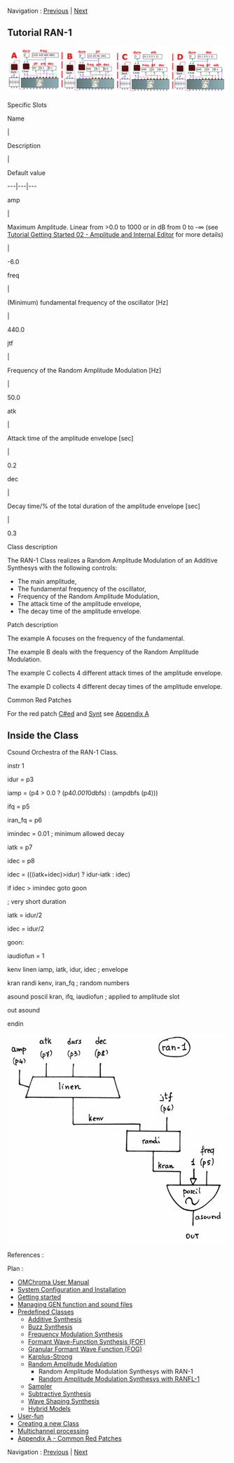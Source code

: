 
Navigation : [Previous](07-Random_Amplitude_Modulation "page
précédente\(Random Amplitude Modulation\)") | [Next](02-ranfl-1
"Next\(Random Amplitude Modulation Synthesys with RANFL-1\)")

## Tutorial RAN-1

[![](../res/ran-1_1.png)](../res/ran-1.png "Cliquez pour agrandir")

Specific Slots

Name

|

Description

|

Default value  
  
---|---|---  
  
amp

|

Maximum Amplitude. Linear from >0.0 to 1000 or in dB from 0 to -∞ (see
[Tutorial Getting Started 02 - Amplitude and Internal
Editor](03-Amplitude_and_internal_editor) for more details)

|

-6.0  
  
freq

|

(Minimum) fundamental frequency of the oscillator [Hz]

|

440.0  
  
jtf

|

Frequency of the Random Amplitude Modulation [Hz]

|

50.0  
  
atk

|

Attack time of the amplitude envelope [sec]

|

0.2  
  
dec

|

Decay time/% of the total duration of the amplitude envelope [sec]

|

0.3  
  
Class description

The RAN-1 Class realizes a Random Amplitude Modulation of an Additive
Synthesys with the following controls:

  * The main amplitude,
  * The fundamental frequency of the oscillator,
  * Frequency of the Random Amplitude Modulation,
  * The attack time of the amplitude envelope,
  * The decay time of the amplitude envelope.

Patch description

The example A focuses on the frequency of the fundamental.

The example B deals with the frequency of the Random Amplitude Modulation.

The example C collects 4 different attack times of the amplitude envelope.

The example D collects 4 different decay times of the amplitude envelope.

Common Red Patches

For the red patch [C#ed](Component_number_and_entry_delay) and
[Synt](Synt) see [ Appendix
A](A-Appendix-A_Common_red_patches)

## Inside the Class

Csound Orchestra of the RAN-1 Class.

instr 1

idur = p3

iamp = (p4 > 0.0 ? (p4*0.001*0dbfs) : (ampdbfs (p4)))

ifq = p5

iran_fq = p6

imindec = 0.01 ; minimum allowed decay

iatk = p7

idec = p8

idec = (((iatk+idec)>idur) ? idur-iatk : idec)

if idec > imindec goto goon

; very short duration

iatk = idur/2

idec = idur/2

goon:

iaudiofun = 1

kenv linen iamp, iatk, idur, idec ; envelope

kran randi kenv, iran_fq ; random numbers

asound poscil kran, ifq, iaudiofun ; applied to amplitude slot

out asound

endin

[![](../res/ran-1_1.gif)](../res/ran-1.gif "Cliquez pour agrandir")

References :

Plan :

  * [OMChroma User Manual](OMChroma)
  * [System Configuration and Installation](Installation)
  * [Getting started](Getting_Started)
  * [Managing GEN function and sound files](Managing_GEN_function_and_sound_files)
  * [Predefined Classes](Predefined_classes)
    * [Additive Synthesis](01-Additive_Synthesis)
    * [Buzz Synthesis](02-Buzz_Synthesis)
    * [Frequency Modulation Synthesis](03-Frequency_modulation)
    * [Formant Wave-Function Synthesis (FOF)](04_Formant_Wave_Function_\(FOF\))
    * [Granular Formant Wave Function (FOG)](05-Granular_Formant_Wave_Function_\(FOG\))
    * [Karplus-Strong](06-Karplus-Strong)
    * [Random Amplitude Modulation](07-Random_Amplitude_Modulation)
      * Random Amplitude Modulation Synthesys with RAN-1
      * [Random Amplitude Modulation Synthesys with RANFL-1](02-ranfl-1)
    * [Sampler](08-Sampler)
    * [Subtractive Synthesis](09-Subtractive_Synthesis)
    * [Wave Shaping Synthesis](10-Waveshaping)
    * [Hybrid Models](11-Hybrid_Models)
  * [User-fun](User-fun)
  * [Creating a new Class](Creating_a_new_Class)
  * [Multichannel processing](06-Multichannel_processing)
  * [Appendix A - Common Red Patches](A-Appendix-A_Common_red_patches)

Navigation : [Previous](07-Random_Amplitude_Modulation "page
précédente\(Random Amplitude Modulation\)") | [Next](02-ranfl-1
"Next\(Random Amplitude Modulation Synthesys with RANFL-1\)")
